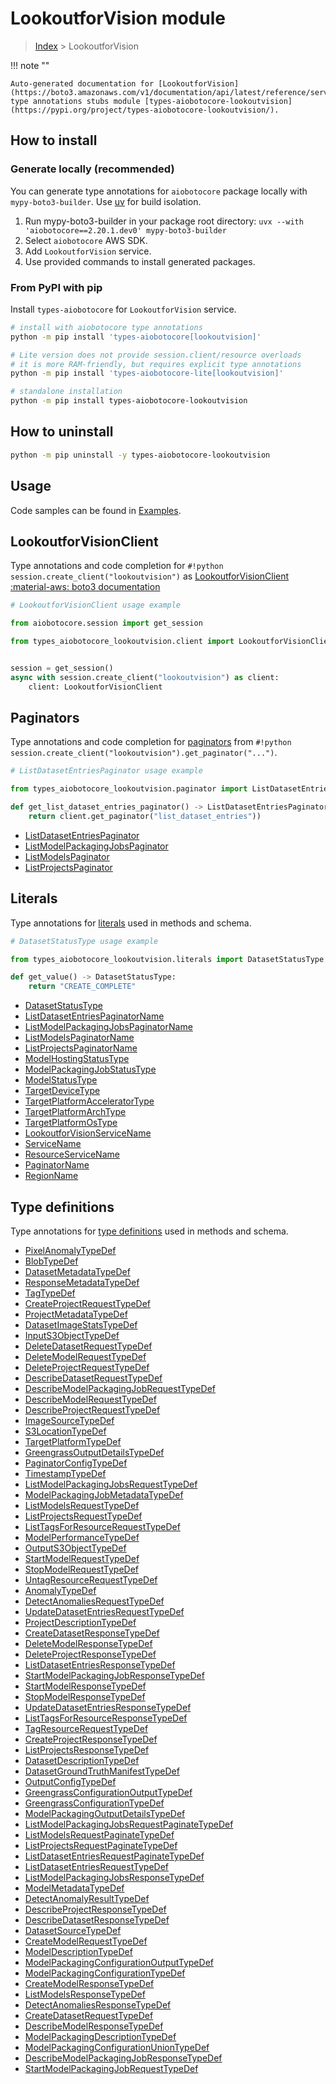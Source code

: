 # LookoutforVision module

> [Index](../README.md) > LookoutforVision


!!! note ""

    Auto-generated documentation for [LookoutforVision](https://boto3.amazonaws.com/v1/documentation/api/latest/reference/services/lookoutvision.html#lookoutforvision)
    type annotations stubs module [types-aiobotocore-lookoutvision](https://pypi.org/project/types-aiobotocore-lookoutvision/).

## How to install

### Generate locally (recommended)

You can generate type annotations for `aiobotocore` package locally with `mypy-boto3-builder`.
Use [uv](https://docs.astral.sh/uv/getting-started/installation/) for build isolation.

1. Run mypy-boto3-builder in your package root directory: `uvx --with 'aiobotocore==2.20.1.dev0' mypy-boto3-builder`
1. Select `aiobotocore` AWS SDK.
1. Add `LookoutforVision` service.
1. Use provided commands to install generated packages.



### From PyPI with pip

Install `types-aiobotocore` for `LookoutforVision` service.

```bash
# install with aiobotocore type annotations
python -m pip install 'types-aiobotocore[lookoutvision]'

# Lite version does not provide session.client/resource overloads
# it is more RAM-friendly, but requires explicit type annotations
python -m pip install 'types-aiobotocore-lite[lookoutvision]'

# standalone installation
python -m pip install types-aiobotocore-lookoutvision
```



## How to uninstall

```bash
python -m pip uninstall -y types-aiobotocore-lookoutvision
```

## Usage

Code samples can be found in [Examples](./usage.md).

## LookoutforVisionClient

Type annotations and code completion for  `#!python session.create_client("lookoutvision")` as [LookoutforVisionClient](./client.md)
[:material-aws: boto3 documentation](https://boto3.amazonaws.com/v1/documentation/api/latest/reference/services/lookoutvision.html#LookoutforVision.Client)

```python
# LookoutforVisionClient usage example

from aiobotocore.session import get_session

from types_aiobotocore_lookoutvision.client import LookoutforVisionClient


session = get_session()
async with session.create_client("lookoutvision") as client:
    client: LookoutforVisionClient
```


## Paginators

Type annotations and code completion for
[paginators](./paginators.md)
from `#!python session.create_client("lookoutvision").get_paginator("...")`.

```python
# ListDatasetEntriesPaginator usage example

from types_aiobotocore_lookoutvision.paginator import ListDatasetEntriesPaginator

def get_list_dataset_entries_paginator() -> ListDatasetEntriesPaginator:
    return client.get_paginator("list_dataset_entries"))
```

- [ListDatasetEntriesPaginator](./paginators.md#listdatasetentriespaginator)
- [ListModelPackagingJobsPaginator](./paginators.md#listmodelpackagingjobspaginator)
- [ListModelsPaginator](./paginators.md#listmodelspaginator)
- [ListProjectsPaginator](./paginators.md#listprojectspaginator)








## Literals

Type annotations for [literals](./literals.md) used in methods and schema.

```python
# DatasetStatusType usage example

from types_aiobotocore_lookoutvision.literals import DatasetStatusType

def get_value() -> DatasetStatusType:
    return "CREATE_COMPLETE"
```

- [DatasetStatusType](./literals.md#datasetstatustype)
- [ListDatasetEntriesPaginatorName](./literals.md#listdatasetentriespaginatorname)
- [ListModelPackagingJobsPaginatorName](./literals.md#listmodelpackagingjobspaginatorname)
- [ListModelsPaginatorName](./literals.md#listmodelspaginatorname)
- [ListProjectsPaginatorName](./literals.md#listprojectspaginatorname)
- [ModelHostingStatusType](./literals.md#modelhostingstatustype)
- [ModelPackagingJobStatusType](./literals.md#modelpackagingjobstatustype)
- [ModelStatusType](./literals.md#modelstatustype)
- [TargetDeviceType](./literals.md#targetdevicetype)
- [TargetPlatformAcceleratorType](./literals.md#targetplatformacceleratortype)
- [TargetPlatformArchType](./literals.md#targetplatformarchtype)
- [TargetPlatformOsType](./literals.md#targetplatformostype)
- [LookoutforVisionServiceName](./literals.md#lookoutforvisionservicename)
- [ServiceName](./literals.md#servicename)
- [ResourceServiceName](./literals.md#resourceservicename)
- [PaginatorName](./literals.md#paginatorname)
- [RegionName](./literals.md#regionname)




## Type definitions

Type annotations for [type definitions](./type_defs.md) used in methods and schema.

- [PixelAnomalyTypeDef](./type_defs.md#pixelanomalytypedef)
- [BlobTypeDef](./type_defs.md#blobtypedef)
- [DatasetMetadataTypeDef](./type_defs.md#datasetmetadatatypedef)
- [ResponseMetadataTypeDef](./type_defs.md#responsemetadatatypedef)
- [TagTypeDef](./type_defs.md#tagtypedef)
- [CreateProjectRequestTypeDef](./type_defs.md#createprojectrequesttypedef)
- [ProjectMetadataTypeDef](./type_defs.md#projectmetadatatypedef)
- [DatasetImageStatsTypeDef](./type_defs.md#datasetimagestatstypedef)
- [InputS3ObjectTypeDef](./type_defs.md#inputs3objecttypedef)
- [DeleteDatasetRequestTypeDef](./type_defs.md#deletedatasetrequesttypedef)
- [DeleteModelRequestTypeDef](./type_defs.md#deletemodelrequesttypedef)
- [DeleteProjectRequestTypeDef](./type_defs.md#deleteprojectrequesttypedef)
- [DescribeDatasetRequestTypeDef](./type_defs.md#describedatasetrequesttypedef)
- [DescribeModelPackagingJobRequestTypeDef](./type_defs.md#describemodelpackagingjobrequesttypedef)
- [DescribeModelRequestTypeDef](./type_defs.md#describemodelrequesttypedef)
- [DescribeProjectRequestTypeDef](./type_defs.md#describeprojectrequesttypedef)
- [ImageSourceTypeDef](./type_defs.md#imagesourcetypedef)
- [S3LocationTypeDef](./type_defs.md#s3locationtypedef)
- [TargetPlatformTypeDef](./type_defs.md#targetplatformtypedef)
- [GreengrassOutputDetailsTypeDef](./type_defs.md#greengrassoutputdetailstypedef)
- [PaginatorConfigTypeDef](./type_defs.md#paginatorconfigtypedef)
- [TimestampTypeDef](./type_defs.md#timestamptypedef)
- [ListModelPackagingJobsRequestTypeDef](./type_defs.md#listmodelpackagingjobsrequesttypedef)
- [ModelPackagingJobMetadataTypeDef](./type_defs.md#modelpackagingjobmetadatatypedef)
- [ListModelsRequestTypeDef](./type_defs.md#listmodelsrequesttypedef)
- [ListProjectsRequestTypeDef](./type_defs.md#listprojectsrequesttypedef)
- [ListTagsForResourceRequestTypeDef](./type_defs.md#listtagsforresourcerequesttypedef)
- [ModelPerformanceTypeDef](./type_defs.md#modelperformancetypedef)
- [OutputS3ObjectTypeDef](./type_defs.md#outputs3objecttypedef)
- [StartModelRequestTypeDef](./type_defs.md#startmodelrequesttypedef)
- [StopModelRequestTypeDef](./type_defs.md#stopmodelrequesttypedef)
- [UntagResourceRequestTypeDef](./type_defs.md#untagresourcerequesttypedef)
- [AnomalyTypeDef](./type_defs.md#anomalytypedef)
- [DetectAnomaliesRequestTypeDef](./type_defs.md#detectanomaliesrequesttypedef)
- [UpdateDatasetEntriesRequestTypeDef](./type_defs.md#updatedatasetentriesrequesttypedef)
- [ProjectDescriptionTypeDef](./type_defs.md#projectdescriptiontypedef)
- [CreateDatasetResponseTypeDef](./type_defs.md#createdatasetresponsetypedef)
- [DeleteModelResponseTypeDef](./type_defs.md#deletemodelresponsetypedef)
- [DeleteProjectResponseTypeDef](./type_defs.md#deleteprojectresponsetypedef)
- [ListDatasetEntriesResponseTypeDef](./type_defs.md#listdatasetentriesresponsetypedef)
- [StartModelPackagingJobResponseTypeDef](./type_defs.md#startmodelpackagingjobresponsetypedef)
- [StartModelResponseTypeDef](./type_defs.md#startmodelresponsetypedef)
- [StopModelResponseTypeDef](./type_defs.md#stopmodelresponsetypedef)
- [UpdateDatasetEntriesResponseTypeDef](./type_defs.md#updatedatasetentriesresponsetypedef)
- [ListTagsForResourceResponseTypeDef](./type_defs.md#listtagsforresourceresponsetypedef)
- [TagResourceRequestTypeDef](./type_defs.md#tagresourcerequesttypedef)
- [CreateProjectResponseTypeDef](./type_defs.md#createprojectresponsetypedef)
- [ListProjectsResponseTypeDef](./type_defs.md#listprojectsresponsetypedef)
- [DatasetDescriptionTypeDef](./type_defs.md#datasetdescriptiontypedef)
- [DatasetGroundTruthManifestTypeDef](./type_defs.md#datasetgroundtruthmanifesttypedef)
- [OutputConfigTypeDef](./type_defs.md#outputconfigtypedef)
- [GreengrassConfigurationOutputTypeDef](./type_defs.md#greengrassconfigurationoutputtypedef)
- [GreengrassConfigurationTypeDef](./type_defs.md#greengrassconfigurationtypedef)
- [ModelPackagingOutputDetailsTypeDef](./type_defs.md#modelpackagingoutputdetailstypedef)
- [ListModelPackagingJobsRequestPaginateTypeDef](./type_defs.md#listmodelpackagingjobsrequestpaginatetypedef)
- [ListModelsRequestPaginateTypeDef](./type_defs.md#listmodelsrequestpaginatetypedef)
- [ListProjectsRequestPaginateTypeDef](./type_defs.md#listprojectsrequestpaginatetypedef)
- [ListDatasetEntriesRequestPaginateTypeDef](./type_defs.md#listdatasetentriesrequestpaginatetypedef)
- [ListDatasetEntriesRequestTypeDef](./type_defs.md#listdatasetentriesrequesttypedef)
- [ListModelPackagingJobsResponseTypeDef](./type_defs.md#listmodelpackagingjobsresponsetypedef)
- [ModelMetadataTypeDef](./type_defs.md#modelmetadatatypedef)
- [DetectAnomalyResultTypeDef](./type_defs.md#detectanomalyresulttypedef)
- [DescribeProjectResponseTypeDef](./type_defs.md#describeprojectresponsetypedef)
- [DescribeDatasetResponseTypeDef](./type_defs.md#describedatasetresponsetypedef)
- [DatasetSourceTypeDef](./type_defs.md#datasetsourcetypedef)
- [CreateModelRequestTypeDef](./type_defs.md#createmodelrequesttypedef)
- [ModelDescriptionTypeDef](./type_defs.md#modeldescriptiontypedef)
- [ModelPackagingConfigurationOutputTypeDef](./type_defs.md#modelpackagingconfigurationoutputtypedef)
- [ModelPackagingConfigurationTypeDef](./type_defs.md#modelpackagingconfigurationtypedef)
- [CreateModelResponseTypeDef](./type_defs.md#createmodelresponsetypedef)
- [ListModelsResponseTypeDef](./type_defs.md#listmodelsresponsetypedef)
- [DetectAnomaliesResponseTypeDef](./type_defs.md#detectanomaliesresponsetypedef)
- [CreateDatasetRequestTypeDef](./type_defs.md#createdatasetrequesttypedef)
- [DescribeModelResponseTypeDef](./type_defs.md#describemodelresponsetypedef)
- [ModelPackagingDescriptionTypeDef](./type_defs.md#modelpackagingdescriptiontypedef)
- [ModelPackagingConfigurationUnionTypeDef](./type_defs.md#modelpackagingconfigurationuniontypedef)
- [DescribeModelPackagingJobResponseTypeDef](./type_defs.md#describemodelpackagingjobresponsetypedef)
- [StartModelPackagingJobRequestTypeDef](./type_defs.md#startmodelpackagingjobrequesttypedef)

